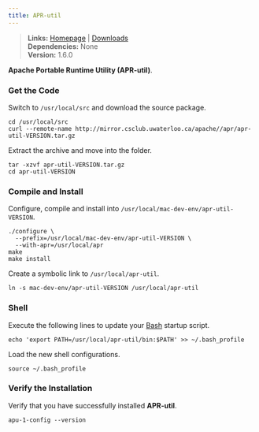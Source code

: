 ```yaml
---
title: APR-util
---
```


> **Links:** [Homepage](https://apr.apache.org/) | [Downloads](https://apr.apache.org/download.cgi)  
> **Dependencies:** None  
> **Version:** <span id="version">1.6.0</span>

**Apache Portable Runtime Utility (APR-util)**.


### Get the Code

Switch to `/usr/local/src` and download the source package.

	cd /usr/local/src
	curl --remote-name http://mirror.csclub.uwaterloo.ca/apache//apr/apr-util-VERSION.tar.gz

Extract the archive and move into the folder.

	tar -xzvf apr-util-VERSION.tar.gz
	cd apr-util-VERSION


### Compile and Install

Configure, compile and install into `/usr/local/mac-dev-env/apr-util-VERSION`.

	./configure \
	  --prefix=/usr/local/mac-dev-env/apr-util-VERSION \
	  --with-apr=/usr/local/apr
	make
	make install

Create a symbolic link to `/usr/local/apr-util`.

	ln -s mac-dev-env/apr-util-VERSION /usr/local/apr-util


### Shell

Execute the following lines to update your [Bash](http://en.wikipedia.org/wiki/Bash_%28Unix_shell%29) startup script.

	echo 'export PATH=/usr/local/apr-util/bin:$PATH' >> ~/.bash_profile

Load the new shell configurations.

	source ~/.bash_profile


### Verify the Installation

Verify that you have successfully installed **APR-util**.

	apu-1-config --version
